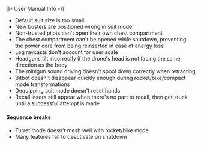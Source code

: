 [[- User Manual Info -]]

- Default suit size is too small
- New busters are positioned wrong in suit mode
- Non-trusted pilots can't open their own chest compartment
- The chest compartment can't be opened while shutdown, preventing the power core from being reinserted in case of energy loss
- Leg raycasts don't account for user scale
- Headguns tilt incorrectly if the drone's head is not facing the same direction as the body
- The minigun sound driving doesn’t spool down correctly when retracting
- Bitbot doesn't disappear quickly enough during rocket/bike/compact mode transformations
- Dequipping suit mode doesn't reset hands
- Recall lasers still appear when there's no part to recall, then get stuck until a successful attempt is made

#### Sequence breaks
- Turret mode doesn't mesh well with rocket/bike mode
- Many features fail to deactivate on shutdown